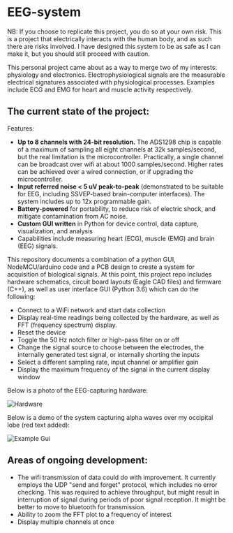 # EEG-system

NB: If you choose to replicate this project, you do so at your own risk. This is a project that electrically interacts with the human body, and as such there are risks involved. I have designed this system to be as safe as I can make it, but you should still proceed with caution.

This personal project came about as a way to merge two of my interests: physiology and electronics. Electrophysiological signals are the measurable electrical signatures associated with physiological processes. Examples include ECG and EMG for heart and muscle activity respectively. 

## The current state of the project:
Features:
* **Up to 8 channels with 24-bit resolution.** The ADS1298 chip is capable of a maximum of sampling all eight channels at 32k samples/second, but the real limitation is the microcontroller. Practically, a single channel can be broadcast over wifi at about 1000 samples/second. Higher rates can be achieved over a wired connection, or if upgrading the microcontroller.
* **Input referred noise < 5 uV peak-to-peak** (demonstrated to be suitable for EEG, including
SSVEP-based brain-computer interfaces). The system includes up to 12x programmable gain.
* **Battery-powered** for portability, to reduce risk of electric shock, and mitigate contamination from AC noise.
* **Custom GUI written** in Python for device control, data capture, visualization, and analysis
* Capabilities include measuring heart (ECG), muscle (EMG) and brain (EEG) signals.

This repository documents a combination of a python GUI, NodeMCU/arduino code and a PCB design to create a system for acquisition of biological signals. At this point, this project repo includes hardware schematics, circuit board layouts (Eagle CAD files) and firmware (C++), as well as user interface GUI (Python 3.6) which can do the following:
* Connect to a WiFi network and start data collection
* Display real-time readings being collected by the hardware, as well as FFT (frequency spectrum) display.
* Reset the device
* Toggle the 50 Hz notch filter or high-pass filter on or off
* Change the signal source to choose between the electrodes, the internally generated test signal, or internally shorting the inputs
* Select a different sampling rate, input channel or amplifier gain
* Display the maximum frequency of the signal in the current display window

Below is a photo of the EEG-capturing hardware:

![Hardware](https://github.com/MProx/EEG-system/blob/master/EEG%20hardware.PNG "Hardware")


Below is a demo of the system capturing alpha waves over my occipital lobe (red text added):

![Example Gui](https://github.com/MProx/EEG-system/blob/master/EEG%20GUI.png "Example GUI")


## Areas of ongoing development:
* The wifi transmission of data could do with improvement. It currently employs the UDP "send and forget" protocol, which includes no error checking. This was required to achieve throughput, but might result in interruption of signal during periods of poor signal reception. It might be better to move to bluetooth for transmission.
* Ability to zoom the FFT plot to a frequency of interest
* Display multiple channels at once

